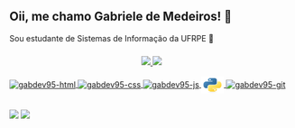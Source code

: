 ## Oii, me chamo Gabriele de Medeiros! 👋

Sou estudante de Sistemas de Informação da UFRPE 🌱 

###

<div align="center">
  <a href="https://github.com/gabdev95">
  <img height="140em" src="https://github-readme-stats.vercel.app/api?username=gabdev95&layout=compact&show_icons=true&hide=contribs,prs&cache_seconds=86400&theme=shades-of-purple&count_private=true"/>
  <img height="140em" src="https://github-readme-stats.vercel.app/api/top-langs/?username=gabdev95&layout=compact&langs_count=7&theme=shades-of-purple"/>
</div>

<!---
  Temas: yeblu; outrun
--> 

<div style="display: inline_block" align="left"><br>
  <img align="center" alt="gabdev95-html" height="30" width="40" src="https://cdn.jsdelivr.net/gh/devicons/devicon/icons/html5/html5-original-wordmark.svg" />
  <img align="center" alt="gabdev95-css" height="30" width="40" src="https://cdn.jsdelivr.net/gh/devicons/devicon/icons/css3/css3-original-wordmark.svg" />
  <img align="center" alt="gabdev95-js" height="30" width="40" src="https://cdn.jsdelivr.net/gh/devicons/devicon/icons/javascript/javascript-original.svg" />
  <img align="center" alt="gabdev95-python" height="30" width="40" src="https://raw.githubusercontent.com/devicons/devicon/master/icons/python/python-original.svg" />
  <img align="center" alt="gabdev95-git" height="50" width="50" src="https://cdn.jsdelivr.net/gh/devicons/devicon/icons/git/git-original-wordmark.svg" />
 <!--- <img align="center" alt="gabdev95-git" height="80" width="80" src="https://cdn.jsdelivr.net/gh/devicons/devicon/icons/nodejs/nodejs-original-wordmark.svg" />-->
 <!---  <img align="center" alt="gabdev95-angular" height="30" width="40" src="https://cdn.jsdelivr.net/gh/devicons/devicon/icons/angularjs/angularjs-original.svg" />-->
</div>

  ##
  
<div align="left">
  <a href="https://www.linkedin.com/in/dev-gabriele-de-medeiros/" target="_blank"><img src="https://img.shields.io/badge/LinkedIn-0077B5?style=for-the-badge&logo=linkedin&logoColor=white" target="_blank"></a>
 <a href = "mailto:gabriele.mdemedeiros@gmail.com"><img src="https://img.shields.io/badge/-Gmail-%23333?style=for-the-badge&logo=gmail&logoColor=white" target="_blank"></a>
 </div>
  
<!--- 
![Snake animation](https://github.com/gabdev95/gabdev95/blob/output/github-contribution-grid-snake.svg)
-->
